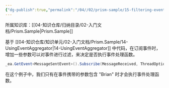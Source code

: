 ```yaml
---
{"dg-publish":true,"permalink":"/04//02/prism-sample/15-filtering-events/","title":"15-FilteringEvents","tags":["样例代码","Prism","WPF"]}
---
```



所属知识库：[[04-知识仓库/归纳目录/02-入门文档/Prism.Sample\|Prism.Sample]]

基于 [[04-知识仓库/知识单元/02-入门文档/Prism.Sample/14-UsingEventAggregator\|14-UsingEventAggregator]] 中代码，在订阅事件时，增加一些参数可以对事件进行过滤，来决定是否执行事件处理函数。

```csharp
_ea.GetEvent<MessageSentEvent>().Subscribe(MessageReceived, ThreadOption.PublisherThread, false, (filter) => filter.Contains("Brian"));
```

在这个例子中，我们只有在事件携带的参数包含 "Brian" 时才会执行事件处理函数。
